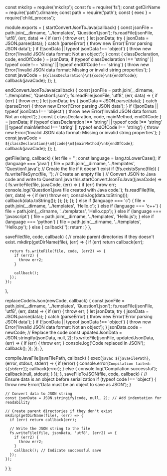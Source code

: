 const mkdirp = require('mkdirp');
const fs = require('fs');
const getDirName = require('path').dirname;
const path = require('path');
const { exec } = require('child_process');

module.exports = {
  startConvertJsonToJava(callback) {
    const jsonFile = path.join(__dirname, '../templates', 'Question1.json');
    fs.readFile(jsonFile, 'utf8', (err, data) => {
      if (err) {
        throw err;
      }
      let jsonData;
      try {
        jsonData = JSON.parse(data);
      } catch (parseError) {
        throw new Error('Error parsing JSON data');
      }
      if (!jsonData || typeof jsonData !== 'object') {
        throw new Error('Invalid JSON data format: Not an object');
      }
      const { classDeclaration, code, endOfCode } = jsonData;
      if (typeof classDeclaration !== 'string' || typeof code !== 'string' || typeof endOfCode !== 'string') {
        throw new Error('Invalid JSON data format: Missing or invalid string properties');
      }
      const javaCode = `${classDeclaration}\n${code}\n${endOfCode}`;
      callback(javaCode);
    });
  },

  endConvertJsonToJava(callback) {
    const jsonFile = path.join(__dirname, '../templates', 'Question1.json');
    fs.readFile(jsonFile, 'utf8', (err, data) => {
      if (err) {
        throw err;
      }
      let jsonData;
      try {
        jsonData = JSON.parse(data);
      } catch (parseError) {
        throw new Error('Error parsing JSON data');
      }
      if (!jsonData || typeof jsonData !== 'object') {
        throw new Error('Invalid JSON data format: Not an object');
      }
      const { classDeclaration, code, mainMethod, endOfCode } = jsonData;
      if (typeof classDeclaration !== 'string' || typeof code !== 'string' || typeof mainMethod !== 'string' || typeof endOfCode !== 'string') {
        throw new Error('Invalid JSON data format: Missing or invalid string properties');
      }
      const javaCode = `${classDeclaration}\n${code}\n${mainMethod}\n${endOfCode}`;
      callback(javaCode);
    });
  },

  getFile(lang, callback) {
    let file = '';
    const language = lang.toLowerCase();
    if (language === 'java') {
      file = path.join(__dirname, '../templates', 'Question1.java');
      // Create the file if it doesn't exist
      if (!fs.existsSync(file)) {
        fs.writeFileSync(file, ''); // Create an empty file
      }
      // Convert JSON to Java code and write to Question1.java
      this.startConvertJsonToJava((javaCode) => {
        fs.writeFile(file, javaCode, (err) => {
          if (err) throw err;
          console.log('Question1.java file created with Java code.');
          fs.readFile(file, (err, data) => {
            if (err) throw err;
            console.log(data.toString());
            callback(data.toString());
          });
        });
      });
    } else if (language === 'c') {
      file = path.join(__dirname, '../templates', 'Hello.c');
    } else if (language === 'c++') {
      file = path.join(__dirname, '../templates', 'Hello.cpp');
    } else if (language === 'javascript') {
      file = path.join(__dirname, '../templates', 'Hello.js');
    } else if (language === 'python') {
      file = path.join(__dirname, '../templates', 'Hello.py');
    } else {
      callback('');
      return;
    }
  },

  saveFile(file, code, callback) {
    // create parent directories if they doesn't exist.
    mkdirp(getDirName(file), (err) => {
      if (err) return callback(err);

      return fs.writeFile(file, code, (err2) => {
        if (err2) {
          throw err2;
        }

        callback();
      });
    });
  },

  replaceCodeInJson(newCode, callback) {
    const jsonFile = path.join(__dirname, '../templates', 'Question1.json');
    fs.readFile(jsonFile, 'utf8', (err, data) => {
      if (err) {
        throw err;
      }
      let jsonData;
      try {
        jsonData = JSON.parse(data);
      } catch (parseError) {
        throw new Error('Error parsing JSON data');
      }
      if (!jsonData || typeof jsonData !== 'object') {
        throw new Error('Invalid JSON data format: Not an object');
      }
      jsonData.code = newCode; // Replace the code
      const updatedJsonData = JSON.stringify(jsonData, null, 2);
      fs.writeFile(jsonFile, updatedJsonData, (err) => {
        if (err) {
          throw err;
        }
        console.log('Code replaced in JSON');
        callback();
      });
    });
  },

  compileJavaFile(javaFilePath, callback) {
    exec(`javac ${javaFilePath}`, (error, stdout, stderr) => {
      if (error) {
        console.error(`Compilation failed: ${stderr}`);
        callback(error);
      } else {
        console.log('Compilation successful');
        callback(null, stdout);
      }
    });
  },
  saveFileToJSON(file, code, callback) {
    // Ensure data is an object before serialization
    if (typeof code !== 'object') {
      throw new Error('Data must be an object to save as JSON');
    }

    // Convert data to JSON string
    const jsonData = JSON.stringify(code, null, 2); // Add indentation for readability

    // Create parent directories if they don't exist
    mkdirp(getDirName(file), (err) => {
      if (err) return callback(err);

      // Write the JSON string to the file
      fs.writeFile(file, jsonData, 'utf8', (err2) => {
        if (err2) {
          throw err2;
        }
        callback(); // Indicate successful save
      });
    });
  }
};
